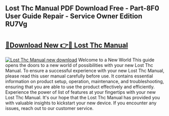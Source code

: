## Lost Thc Manual PDF Download Free - Part-8F0 User Guide Repair - Service Owner Edition RU7Vg

# <h2><a href="http://bc4476.oget.top/?id=Lost+Thc+Manual">🔗Download New 👉🔴 Lost Thc Manual</a></h2>

[![Lost Thc Manual new download](https://i.imgur.com/5g1atiW.png)](http://bc4476.oget.top/?id=Lost+Thc+Manual)
Welcome to a New World This guide opens the doors to a new world of possibilities with your new Lost Thc Manual. To ensure a successful experience with your new Lost Thc Manual, please read this user manual carefully before use. It contains essential information on product setup, operation, maintenance, and troubleshooting, ensuring that you are able to use the product effectively and efficiently. Experience the power of list of features at your fingertips with your new Lost Thc Manual. It's our hope that the Lost Thc Manual has provided you with valuable insights to kickstart your new device. If you encounter any issues, reach out to our customer service.
